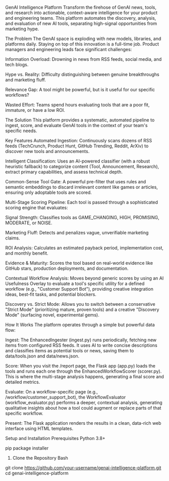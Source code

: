 

GenAI Intelligence Platform
Transform the firehose of GenAI news, tools, and research into actionable, context-aware intelligence for your product and engineering teams. This platform automates the discovery, analysis, and evaluation of new AI tools, separating high-signal opportunities from marketing hype.

The Problem
The GenAI space is exploding with new models, libraries, and platforms daily. Staying on top of this innovation is a full-time job. Product managers and engineering leads face significant challenges:

Information Overload: Drowning in news from RSS feeds, social media, and tech blogs.

Hype vs. Reality: Difficulty distinguishing between genuine breakthroughs and marketing fluff.

Relevance Gap: A tool might be powerful, but is it useful for our specific workflows?

Wasted Effort: Teams spend hours evaluating tools that are a poor fit, immature, or have a low ROI.

The Solution
This platform provides a systematic, automated pipeline to ingest, score, and evaluate GenAI tools in the context of your team's specific needs.

Key Features
Automated Ingestion: Continuously scans dozens of RSS feeds (TechCrunch, Product Hunt, GitHub Trending, Reddit, ArXiv) to discover new tools and announcements.

Intelligent Classification: Uses an AI-powered classifier (with a robust heuristic fallback) to categorize content (Tool, Announcement, Research), extract primary capabilities, and assess technical depth.

Common-Sense Tool Gate: A powerful pre-filter that uses rules and semantic embeddings to discard irrelevant content like games or articles, ensuring only adoptable tools are scored.

Multi-Stage Scoring Pipeline: Each tool is passed through a sophisticated scoring engine that evaluates:

Signal Strength: Classifies tools as GAME_CHANGING, HIGH, PROMISING, MODERATE, or NOISE.

Marketing Fluff: Detects and penalizes vague, unverifiable marketing claims.

ROI Analysis: Calculates an estimated payback period, implementation cost, and monthly benefit.

Evidence & Maturity: Scores the tool based on real-world evidence like GitHub stars, production deployments, and documentation.

Contextual Workflow Analysis: Moves beyond generic scores by using an AI Usefulness Overlay to evaluate a tool's specific utility for a defined workflow (e.g., "Customer Support Bot"), providing creative integration ideas, best-fit tasks, and potential blockers.

Discovery vs. Strict Mode: Allows you to switch between a conservative "Strict Mode" (prioritizing mature, proven tools) and a creative "Discovery Mode" (surfacing novel, experimental gems).

How It Works
The platform operates through a simple but powerful data flow:

Ingest: The EnhancedIngester (ingest.py) runs periodically, fetching new items from configured RSS feeds. It uses AI to write concise descriptions and classifies items as potential tools or news, saving them to data/tools.json and data/news.json.

Score: When you visit the /report page, the Flask app (app.py) loads the tools and runs each one through the EnhancedWorkflowScorer (scorer.py). This is where the multi-stage analysis happens, generating a final score and detailed metrics.

Evaluate: On a workflow-specific page (e.g., /workflow/customer_support_bot), the WorkflowEvaluator (workflow_evaluator.py) performs a deeper, contextual analysis, generating qualitative insights about how a tool could augment or replace parts of that specific workflow.

Present: The Flask application renders the results in a clean, data-rich web interface using HTML templates.

Setup and Installation
Prerequisites
Python 3.8+

pip package installer

1. Clone the Repository
Bash

git clone https://github.com/your-username/genai-intelligence-platform.git
cd genai-intelligence-platform
